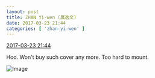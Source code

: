 ```yaml
---
layout: post
title: ZHAN Yi-wen (展逸文)
date: 2017-03-23 21:44
categories: [ 'zhan-yi-wen' ]
---
```


<div class="weibo-info">
  <a href="http://weibo.com/6108090526/EBalppQbb">2017-03-23 21:44</a>
</div>

Hoo. Won't buy such cover any more. Too hard to mount.

<!-- more -->

![Image](https://wx4.sinaimg.cn/mw690/006FmVn8ly1fdx3x8gsc2j30qo0zkted.jpg)

